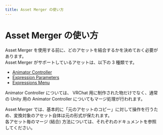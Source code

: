 ```yaml
---
title: Asset Merger の使い方
---
```


# Asset Merger の使い方

Asset Merger を使用する前に、どのアセットを結合するかを決めておく必要があります。  
Asset Merger がサポートしているアセットは、以下の 3 種類です。

-   [Animator Controller](/asset-merger/guides/how-to-use/animator-controller)
-   [Expression Parameters](/asset-merger/guides/how-to-use/expression-parameters)
-   [Expressions Menu](/asset-merger/guides/how-to-use/expressions-menu)

Animator Controller については、 VRChat 用に制作された物だけでなく、通常の Unity 用の Animator Controller についてもマージ処理が行われます。

Asset Merger では、基本的に「元のアセットのコピー」に対して操作を行うため、変換対象のアセット自体は元の形式が保たれます。  
各アセット毎のマージ (結合) 方法については、それぞれのドキュメントを参照してください。
